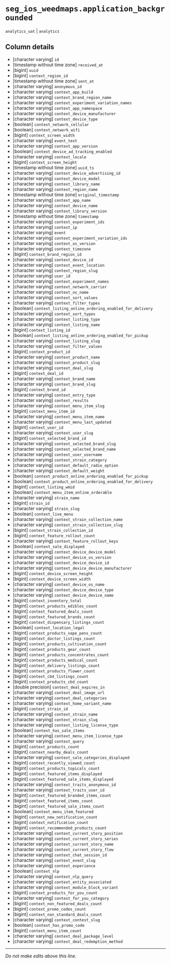 # `seg_ios_weedmaps.application_backgrounded`
`analytics_uat` | `analytics`

## Column details
* [character varying] `id`
* [timestamp without time zone] `received_at`
* [bigint]    `uuid`
* [bigint]    `context_region_id`
* [timestamp without time zone] `sent_at`
* [character varying] `anonymous_id`
* [character varying] `context_app_build`
* [character varying] `context_brand_region_name`
* [character varying] `context_experiment_variation_names`
* [character varying] `context_app_namespace`
* [character varying] `context_device_manufacturer`
* [character varying] `context_device_type`
* [boolean]   `context_network_cellular`
* [boolean]   `context_network_wifi`
* [bigint]    `context_screen_width`
* [character varying] `event_text`
* [character varying] `context_app_version`
* [boolean]   `context_device_ad_tracking_enabled`
* [character varying] `context_locale`
* [bigint]    `context_screen_height`
* [timestamp without time zone] `uuid_ts`
* [character varying] `context_device_advertising_id`
* [character varying] `context_device_model`
* [character varying] `context_library_name`
* [character varying] `context_region_name`
* [timestamp without time zone] `original_timestamp`
* [character varying] `context_app_name`
* [character varying] `context_device_name`
* [character varying] `context_library_version`
* [timestamp without time zone] `timestamp`
* [character varying] `context_experiment_ids`
* [character varying] `context_ip`
* [character varying] `event`
* [character varying] `context_experiment_variation_ids`
* [character varying] `context_os_version`
* [character varying] `context_timezone`
* [bigint]    `context_brand_region_id`
* [character varying] `context_device_id`
* [character varying] `context_event_location`
* [character varying] `context_region_slug`
* [character varying] `user_id`
* [character varying] `context_experiment_names`
* [character varying] `context_network_carrier`
* [character varying] `context_os_name`
* [character varying] `context_sort_values`
* [character varying] `context_filter_types`
* [boolean]   `context_listing_online_ordering_enabled_for_delivery`
* [character varying] `context_sort_types`
* [character varying] `context_listing_type`
* [character varying] `context_listing_name`
* [bigint]    `context_listing_id`
* [boolean]   `context_listing_online_ordering_enabled_for_pickup`
* [character varying] `context_listing_slug`
* [character varying] `context_filter_values`
* [bigint]    `context_product_id`
* [character varying] `context_product_name`
* [character varying] `context_product_slug`
* [character varying] `context_deal_slug`
* [bigint]    `context_deal_id`
* [character varying] `context_brand_name`
* [character varying] `context_brand_slug`
* [bigint]    `context_brand_id`
* [character varying] `context_entry_type`
* [character varying] `context_results`
* [character varying] `context_menu_item_slug`
* [bigint]    `context_menu_item_id`
* [character varying] `context_menu_item_name`
* [character varying] `context_menu_last_updated`
* [bigint]    `context_user_id`
* [character varying] `context_user_slug`
* [bigint]    `context_selected_brand_id`
* [character varying] `context_selected_brand_slug`
* [character varying] `context_selected_brand_name`
* [character varying] `context_user_username`
* [character varying] `context_strain_category`
* [character varying] `context_default_radio_option`
* [character varying] `context_default_weight`
* [boolean]   `context_product_online_ordering_enabled_for_pickup`
* [boolean]   `context_product_online_ordering_enabled_for_delivery`
* [bigint]    `context_listing_wmid`
* [boolean]   `context_menu_item_online_orderable`
* [character varying] `strain_name`
* [bigint]    `strain_id`
* [character varying] `strain_slug`
* [boolean]   `context_live_menu`
* [character varying] `context_strain_collection_name`
* [character varying] `context_strain_collection_slug`
* [bigint]    `context_strain_collection_id`
* [bigint]    `context_feature_rollout_count`
* [character varying] `context_feature_rollout_keys`
* [boolean]   `context_sale_displayed`
* [character varying] `context_device_device_model`
* [character varying] `context_device_os_version`
* [character varying] `context_device_device_id`
* [character varying] `context_device_device_manufacturer`
* [bigint]    `context_device_screen_height`
* [bigint]    `context_device_screen_width`
* [character varying] `context_device_os_name`
* [character varying] `context_device_device_type`
* [character varying] `context_device_device_name`
* [bigint]    `context_inventory_total`
* [bigint]    `context_products_edibles_count`
* [bigint]    `context_featured_deals_count`
* [bigint]    `context_featured_brands_count`
* [bigint]    `context_dispensary_listings_count`
* [boolean]   `context_location_legal`
* [bigint]    `context_products_vape_pens_count`
* [bigint]    `context_doctor_listings_count`
* [bigint]    `context_products_cultivation_count`
* [bigint]    `context_products_gear_count`
* [bigint]    `context_products_concentrates_count`
* [bigint]    `context_products_medical_count`
* [bigint]    `context_delivery_listings_count`
* [bigint]    `context_products_flower_count`
* [bigint]    `context_cbd_listings_count`
* [bigint]    `context_products_cbd_count`
* [double precision] `context_deal_expires_in`
* [character varying] `context_deal_image_url`
* [character varying] `context_deal_categories`
* [character varying] `context_home_variant_name`
* [bigint]    `context_strain_id`
* [character varying] `context_strain_name`
* [character varying] `context_strain_slug`
* [character varying] `context_listing_license_type`
* [boolean]   `context_has_sale_items`
* [character varying] `context_menu_item_license_type`
* [character varying] `context_query`
* [bigint]    `context_products_count`
* [bigint]    `context_nearby_deals_count`
* [character varying] `context_sale_categories_displayed`
* [bigint]    `context_recently_viewed_count`
* [bigint]    `context_products_topicals_count`
* [bigint]    `context_featured_items_displayed`
* [bigint]    `context_featured_sale_items_displayed`
* [character varying] `context_traits_anonymous_id`
* [character varying] `context_traits_user_id`
* [bigint]    `context_featured_branded_items_count`
* [bigint]    `context_featured_items_count`
* [bigint]    `context_featured_sale_items_count`
* [boolean]   `context_menu_item_featured`
* [bigint]    `context_new_notification_count`
* [bigint]    `context_notification_count`
* [bigint]    `context_recommended_products_count`
* [character varying] `context_current_story_position`
* [character varying] `context_current_story_series`
* [character varying] `context_current_story_name`
* [character varying] `context_current_story_flow`
* [character varying] `context_chat_session_id`
* [character varying] `context_event_slug`
* [character varying] `context_experience`
* [boolean]   `context_nlp`
* [character varying] `context_nlp_query`
* [character varying] `context_entity_associated`
* [character varying] `context_module_block_variant`
* [bigint]    `context_products_for_you_count`
* [character varying] `context_for_you_category`
* [bigint]    `context_non_featured_deals_count`
* [bigint]    `context_promo_codes_count`
* [bigint]    `context_non_standard_deals_count`
* [character varying] `context_contest_slug`
* [boolean]   `context_has_promo_code`
* [bigint]    `context_menu_item_count`
* [character varying] `context_deal_package_level`
* [character varying] `context_deal_redemption_method`

-------------------------------------------------------------------------------
*Do not make edits above this line.*
